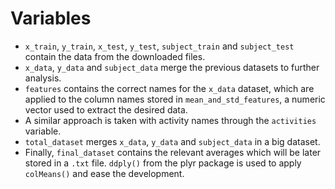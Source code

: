 # Variables

* `x_train`, `y_train`, `x_test`, `y_test`, `subject_train` and `subject_test` contain the data from the downloaded files.
* `x_data`, `y_data` and `subject_data` merge the previous datasets to further analysis.
* `features` contains the correct names for the `x_data` dataset, which are applied to the column names stored in `mean_and_std_features`, a numeric vector used to extract the desired data.
* A similar approach is taken with activity names through the `activities` variable.
* `total_dataset` merges `x_data`, `y_data` and `subject_data` in a big dataset.
* Finally, `final_dataset` contains the relevant averages which will be later stored in a `.txt` file. `ddply()` from the plyr package is used to apply `colMeans()` and ease the development.
